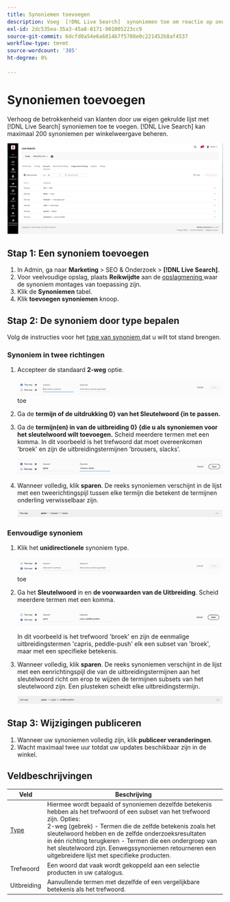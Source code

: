 ```yaml
---
title: Synoniemen toevoegen
description: Voeg  [!DNL Live Search]  synoniemen toe om reactie op onderzoeksverzoeken te verbeteren.
exl-id: 2dc535ea-35a3-45a8-8171-901005223cc9
source-git-commit: 6dcfd0a54e6a6814b7f5708e0c221452b8af4537
workflow-type: tm+mt
source-wordcount: '385'
ht-degree: 0%

---
```


# Synoniemen toevoegen

Verhoog de betrokkenheid van klanten door uw eigen gekrulde lijst met [!DNL Live Search] synoniemen toe te voegen. [!DNL Live Search] kan maximaal 200 synoniemen per winkelweergave beheren.

![[!DNL Live Search] synonyms ](assets/synonym-workspace.png)

## Stap 1: Een synoniem toevoegen

1. In Admin, ga naar **Marketing** > SEO &amp; Onderzoek > **[!DNL Live Search]**.
1. Voor veelvoudige opslag, plaats **Reikwijdte** aan de [ opslagmening ](https://experienceleague.adobe.com/docs/commerce-admin/start/setup/websites-stores-views.html#scope-settings) waar de synoniem montages van toepassing zijn.
1. Klik de **Synoniemen** tabel.
1. Klik **toevoegen synoniemen** knoop.

## Stap 2: De synoniem door type bepalen

Volg de instructies voor het [ type van synoniem ](synonyms-type.md) dat u wilt tot stand brengen.

### Synoniem in twee richtingen

1. Accepteer de standaard **2-weg** optie.

   ![ voeg synoniem in twee richtingen ](assets/synonym-add-two-way.png) toe

1. Ga de **termijn of de uitdrukking 0} van het Sleutelwoord {in te passen.**
1. Ga de **termijn(en) in van de uitbreiding 0} {die u als synoniemen voor het sleutelwoord wilt toevoegen.** Scheid meerdere termen met een komma.
In dit voorbeeld is het trefwoord dat moet overeenkomen &#39;broek&#39; en zijn de uitbreidingstermijnen &#39;brousers, slacks&#39;.

   ![ In twee richtingen synoniem voorbeeld ](assets/synonym-add-two-way-example.png)

1. Wanneer volledig, klik **sparen**.
De reeks synoniemen verschijnt in de lijst met een tweerichtingspijl tussen elke termijn die betekent de termijnen onderling verwisselbaar zijn.

   ![ synoniem met twee richtingen ](assets/synonym-two-way.png)

### Eenvoudige synoniem

1. Klik het **unidirectionele** synoniem type.

   ![ voeg eenrichtingssynoniem ](assets/synonym-add-one-way.png) toe

1. Ga het **Sleutelwoord** in en **de voorwaarden van de Uitbreiding**. Scheid meerdere termen met een komma.

   ![ Eenwegs synoniem voorbeeld ](assets/synonym-add-one-way-example.png)

   In dit voorbeeld is het trefwoord &#39;broek&#39; en zijn de eenmalige uitbreidingstermen &#39;capris, peddle-push&#39; elk een subset van &#39;broek&#39;, maar met een specifieke betekenis.

1. Wanneer volledig, klik **sparen**.
De reeks synoniemen verschijnt in de lijst met een eenrichtingspijl die van de uitbreidingstermijnen aan het sleutelwoord richt om erop te wijzen de termijnen subsets van het sleutelwoord zijn. Een plusteken scheidt elke uitbreidingstermijn.

   ![ unidirectionele synoniem ](assets/synonym-one-way.png)

## Stap 3: Wijzigingen publiceren

1. Wanneer uw synoniemen volledig zijn, klik **publiceer veranderingen**.
1. Wacht maximaal twee uur totdat uw updates beschikbaar zijn in de winkel.

## Veldbeschrijvingen

| Veld | Beschrijving |
|--- |--- |
| [ Type ](synonyms.md) | Hiermee wordt bepaald of synoniemen dezelfde betekenis hebben als het trefwoord of een subset van het trefwoord zijn. Opties:<br /> 2-weg (gebrek) - Termen die de zelfde betekenis zoals het sleutelwoord hebben en de zelfde onderzoeksresultaten <br /> in één richting terugkeren - Termen die een ondergroep van het sleutelwoord zijn. Eenwegssynoniemen retourneren een uitgebreidere lijst met specifieke producten. |
| Trefwoord | Een woord dat vaak wordt gekoppeld aan een selectie producten in uw catalogus. |
| Uitbreiding | Aanvullende termen met dezelfde of een vergelijkbare betekenis als het trefwoord. |
